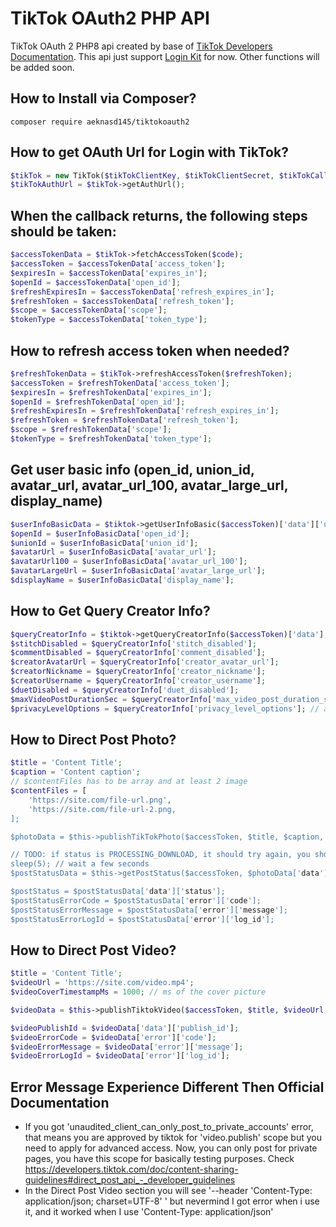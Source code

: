 # TikTok OAuth2 PHP API
TikTok OAuth 2 PHP8 api created by base of [TikTok Developers Documentation](https://developers.tiktok.com/).
This api just support [Login Kit](https://developers.tiktok.com/doc/login-kit-web/) for now. Other functions will be added soon.

## How to Install via Composer?
`composer require aeknasd145/tiktokoauth2`

## How to get OAuth Url for Login with TikTok?
```php
$tikTok = new TikTok($tikTokClientKey, $tikTokClientSecret, $tikTokCallbackUrl);
$tikTokAuthUrl = $tikTok->getAuthUrl();
```

## When the callback returns, the following steps should be taken:
```php
$accessTokenData = $tikTok->fetchAccessToken($code);
$accessToken = $accessTokenData['access_token'];
$expiresIn = $accessTokenData['expires_in'];
$openId = $accessTokenData['open_id'];
$refreshExpiresIn = $accessTokenData['refresh_expires_in'];
$refreshToken = $accessTokenData['refresh_token'];
$scope = $accessTokenData['scope'];
$tokenType = $accessTokenData['token_type'];
```

## How to refresh access token when needed?
```php
$refreshTokenData = $tikTok->refreshAccessToken($refreshToken);
$accessToken = $refreshTokenData['access_token'];
$expiresIn = $refreshTokenData['expires_in'];
$openId = $refreshTokenData['open_id'];
$refreshExpiresIn = $refreshTokenData['refresh_expires_in'];
$refreshToken = $refreshTokenData['refresh_token'];
$scope = $refreshTokenData['scope'];
$tokenType = $refreshTokenData['token_type'];
```

## Get user basic info (open_id, union_id, avatar_url, avatar_url_100, avatar_large_url, display_name)
```php
$userInfoBasicData = $tiktok->getUserInfoBasic($accessToken)['data']['user'];
$openId = $userInfoBasicData['open_id'];
$unionId = $userInfoBasicData['union_id'];
$avatarUrl = $userInfoBasicData['avatar_url'];
$avatarUrl100 = $userInfoBasicData['avatar_url_100'];
$avatarLargeUrl = $userInfoBasicData['avatar_large_url'];
$displayName = $userInfoBasicData['display_name'];
```

## How to Get Query Creator Info?
```php
$queryCreatorInfo = $tiktok->getQueryCreatorInfo($accessToken)['data'];
$stitchDisabled = $queryCreatorInfo['stitch_disabled'];
$commentDisabled = $queryCreatorInfo['comment_disabled'];
$creatorAvatarUrl = $queryCreatorInfo['creator_avatar_url'];
$creatorNickname = $queryCreatorInfo['creator_nickname'];
$creatorUsername = $queryCreatorInfo['creator_username'];
$duetDisabled = $queryCreatorInfo['duet_disabled'];
$maxVideoPostDurationSec = $queryCreatorInfo['max_video_post_duration_sec'];
$privacyLevelOptions = $queryCreatorInfo['privacy_level_options']; // array, [0]=> string(18) "PUBLIC_TO_EVERYONE" [1]=> string(21) "MUTUAL_FOLLOW_FRIENDS" [2]=> string(9) "SELF_ONLY" 
```

## How to Direct Post Photo?
```php
$title = 'Content Title';
$caption = 'Content caption';
// $contentFiles has to be array and at least 2 image
$contentFiles = [
    'https://site.com/file-url.png',
    'https://site.com/file-url-2.png,
];

$photoData = $this->publishTikTokPhoto($accessToken, $title, $caption, $contentFiles);

// TODO: if status is PROCESSING_DOWNLOAD, it should try again, you should use sleep and var getPostStatus inside do while
sleep(5); // wait a few seconds
$postStatusData = $this->getPostStatus($accessToken, $photoData['data']['publish_id']);

$postStatus = $postStatusData['data']['status'];
$postStatusErrorCode = $postStatusData['error']['code'];
$postStatusErrorMessage = $postStatusData['error']['message'];
$postStatusErrorLogId = $postStatusData['error']['log_id'];
```

## How to Direct Post Video?
```php
$title = 'Content Title';
$videoUrl = 'https://site.com/video.mp4';
$videoCoverTimestampMs = 1000; // ms of the cover picture

$videoData = $this->publishTiktokVideo($accessToken, $title, $videoUrl, $videoCoverTimestampMs);

$videoPublishId = $videoData['data']['publish_id'];
$videoErrorCode = $videoData['error']['code'];
$videoErrorMessage = $videoData['error']['message'];
$videoErrorLogId = $videoData['error']['log_id'];
```

## Error Message Experience Different Then Official Documentation
- If you got 'unaudited_client_can_only_post_to_private_accounts' error, that means you are approved by tiktok for 'video.publish' scope but you need to apply for advanced access. Now, you can only post for private pages, you have this scope for basically testing purposes. Check https://developers.tiktok.com/doc/content-sharing-guidelines#direct_post_api_-_developer_guidelines
- In the Direct Post Video section you will see '--header 'Content-Type: application/json; charset=UTF-8' \' but nevermind I got error when i use it, and it worked when I use 'Content-Type: application/json'

